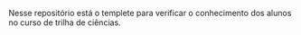 Nesse repositório está o templete para verificar o conhecimento dos alunos no curso de trilha de ciẽncias. 
